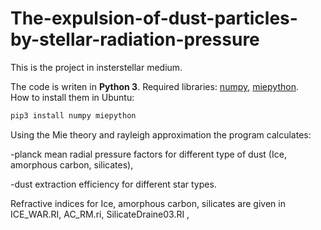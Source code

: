 # The-expulsion-of-dust-particles-by-stellar-radiation-pressure

This is the project in insterstellar medium.

The code is writen in **Python 3**.
Required libraries: [numpy](https://pypi.org/project/numpy/), [miepython](https://pypi.org/project/miepython/).  
How to install them in Ubuntu:

```bash
pip3 install numpy miepython
```
Using the Mie theory and rayleigh approximation the program calculates:

-planck mean radial pressure factors for different type of dust (Ice, amorphous carbon, silicates),

-dust extraction efficiency for different star types.

Refractive indices for  Ice, amorphous carbon, silicates are given in ICE_WAR.RI, AC_RM.ri, SilicateDraine03.RI
,
